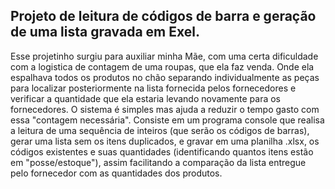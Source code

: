 ## Projeto de leitura de códigos de barra e geração de uma lista gravada em Exel.
Esse projetinho surgiu para auxiliar minha Mãe, com uma certa dificuldade com a logistica de contagem de uma roupas, que ela faz venda. Onde ela espalhava todos os produtos no chão separando individualmente as peças para localizar posteriormente na lista fornecida pelos fornecedores e verificar a quantidade que ela estaria levando novamente para os fornecedores.
O sistema é simples mas ajuda a reduzir o tempo gasto com essa "contagem necessária".
Consiste em um programa console que realisa a leitura de uma sequência de inteiros (que serão os códigos de barras), gerar uma lista sem os itens duplicados, e gravar em uma planilha .xlsx, os códigos existentes e suas quantidades (identificando quantos itens estão em "posse/estoque"), assim facilitando a comparação da lista entregue pelo fornecedor com as quantidades dos produtos.
